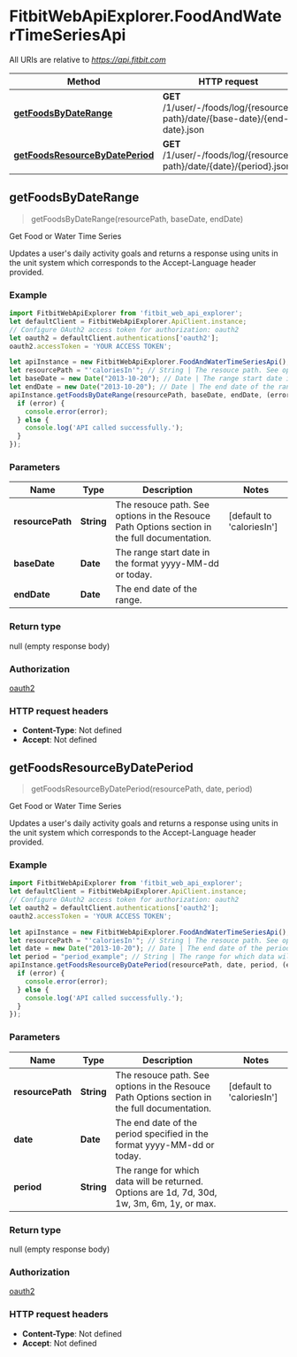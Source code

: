 # FitbitWebApiExplorer.FoodAndWaterTimeSeriesApi

All URIs are relative to *https://api.fitbit.com*

Method | HTTP request | Description
------------- | ------------- | -------------
[**getFoodsByDateRange**](FoodAndWaterTimeSeriesApi.md#getFoodsByDateRange) | **GET** /1/user/-/foods/log/{resource-path}/date/{base-date}/{end-date}.json | Get Food or Water Time Series
[**getFoodsResourceByDatePeriod**](FoodAndWaterTimeSeriesApi.md#getFoodsResourceByDatePeriod) | **GET** /1/user/-/foods/log/{resource-path}/date/{date}/{period}.json | Get Food or Water Time Series



## getFoodsByDateRange

> getFoodsByDateRange(resourcePath, baseDate, endDate)

Get Food or Water Time Series

Updates a user&#39;s daily activity goals and returns a response using units in the unit system which corresponds to the Accept-Language header provided.

### Example

```javascript
import FitbitWebApiExplorer from 'fitbit_web_api_explorer';
let defaultClient = FitbitWebApiExplorer.ApiClient.instance;
// Configure OAuth2 access token for authorization: oauth2
let oauth2 = defaultClient.authentications['oauth2'];
oauth2.accessToken = 'YOUR ACCESS TOKEN';

let apiInstance = new FitbitWebApiExplorer.FoodAndWaterTimeSeriesApi();
let resourcePath = "'caloriesIn'"; // String | The resouce path. See options in the Resouce Path Options section in the full documentation.
let baseDate = new Date("2013-10-20"); // Date | The range start date in the format yyyy-MM-dd or today.
let endDate = new Date("2013-10-20"); // Date | The end date of the range.
apiInstance.getFoodsByDateRange(resourcePath, baseDate, endDate, (error, data, response) => {
  if (error) {
    console.error(error);
  } else {
    console.log('API called successfully.');
  }
});
```

### Parameters


Name | Type | Description  | Notes
------------- | ------------- | ------------- | -------------
 **resourcePath** | **String**| The resouce path. See options in the Resouce Path Options section in the full documentation. | [default to &#39;caloriesIn&#39;]
 **baseDate** | **Date**| The range start date in the format yyyy-MM-dd or today. | 
 **endDate** | **Date**| The end date of the range. | 

### Return type

null (empty response body)

### Authorization

[oauth2](../README.md#oauth2)

### HTTP request headers

- **Content-Type**: Not defined
- **Accept**: Not defined


## getFoodsResourceByDatePeriod

> getFoodsResourceByDatePeriod(resourcePath, date, period)

Get Food or Water Time Series

Updates a user&#39;s daily activity goals and returns a response using units in the unit system which corresponds to the Accept-Language header provided.

### Example

```javascript
import FitbitWebApiExplorer from 'fitbit_web_api_explorer';
let defaultClient = FitbitWebApiExplorer.ApiClient.instance;
// Configure OAuth2 access token for authorization: oauth2
let oauth2 = defaultClient.authentications['oauth2'];
oauth2.accessToken = 'YOUR ACCESS TOKEN';

let apiInstance = new FitbitWebApiExplorer.FoodAndWaterTimeSeriesApi();
let resourcePath = "'caloriesIn'"; // String | The resouce path. See options in the Resouce Path Options section in the full documentation.
let date = new Date("2013-10-20"); // Date | The end date of the period specified in the format yyyy-MM-dd or today.
let period = "period_example"; // String | The range for which data will be returned. Options are 1d, 7d, 30d, 1w, 3m, 6m, 1y, or max.
apiInstance.getFoodsResourceByDatePeriod(resourcePath, date, period, (error, data, response) => {
  if (error) {
    console.error(error);
  } else {
    console.log('API called successfully.');
  }
});
```

### Parameters


Name | Type | Description  | Notes
------------- | ------------- | ------------- | -------------
 **resourcePath** | **String**| The resouce path. See options in the Resouce Path Options section in the full documentation. | [default to &#39;caloriesIn&#39;]
 **date** | **Date**| The end date of the period specified in the format yyyy-MM-dd or today. | 
 **period** | **String**| The range for which data will be returned. Options are 1d, 7d, 30d, 1w, 3m, 6m, 1y, or max. | 

### Return type

null (empty response body)

### Authorization

[oauth2](../README.md#oauth2)

### HTTP request headers

- **Content-Type**: Not defined
- **Accept**: Not defined

